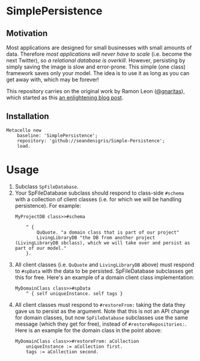 # SimplePersistence

## Motivation

Most applications are designed for small businesses with small amounts of data. Therefore *most applications will never have to scale* (i.e. become the next Twitter), so *a relational database is overkill*. However, persisting by simply saving the image is slow and error-prone. This simple (one class) framework saves only your model. The idea is to use it as long as you can get away with, which may be forever!

This repository carries on the original work by Ramon Leon ([@gnaritas](https://github.com/gnaritas)), which started as this [an enlightening blog post](http://onsmalltalk.com/simple-image-based-persistence-in-squeak/).

## Installation
```smalltalk
Metacello new
	baseline: 'SimplePersistence';
	repository: 'github://seandenigris/Simple-Persistence';
	load.
```

# Usage

1. Subclass `SpFileDatabase`.
1. Your SpFileDatabase subclass should respond to class-side `#schema` with a collection of client classes (i.e. for which we will be handling persistence). For example:
	```smalltalk
	MyProjectDB class>>#schema

		^ {
			QuQuote. "a domain class that is part of our project"
			LivingLibraryDB "the DB from another project (LivingLibraryDB sbclass), which we will take over and persist as part of our model."
		}.
	```
1. All client classes (i.e. `QuQuote` and `LivingLibraryDB` above) must respond to `#spData` with the data to be persisted. SpFileDatabase subclasses get this for free. Here's an example of a domain client class implementation:
	```smalltalk
	MyDomainClass class>>#spData
		^ { self uniqueInstance. self tags }
	```
1. All client classes must respond to `#restoreFrom:` taking the data they gave us to persist as the argument. Note that this is not an API change for domain classes, but now `SpFileDatabase` subclasses use the same message (which they get for free), instead of `#restoreRepositories:`. Here is an example for the domain class in the point above:
	```smalltalk
	MyDomainClass class>>#restoreFrom: aCollection
		uniqueInstance := aCollection first.
		tags := aCollection second.
	```
